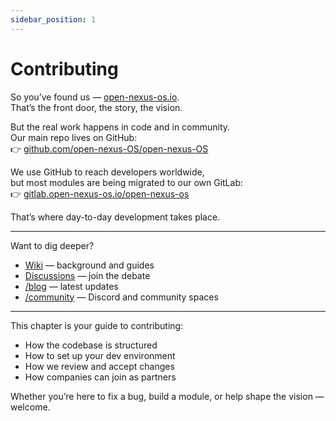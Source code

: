 ```yaml
---
sidebar_position: 1
---
```


# Contributing  

So you’ve found us — [open-nexus-os.io](https://open-nexus-os.io).  
That’s the front door, the story, the vision.  

But the real work happens in code and in community.  
Our main repo lives on GitHub:  
👉 [github.com/open-nexus-OS/open-nexus-OS](https://github.com/open-nexus-OS/open-nexus-OS)  

We use GitHub to reach developers worldwide,  
but most modules are being migrated to our own GitLab:  
👉 [gitlab.open-nexus-os.io/open-nexus-os](https://gitlab.open-nexus-os.io/open-nexus-os)  

That’s where day-to-day development takes place.  

---

Want to dig deeper?  

- [Wiki](https://github.com/open-nexus-OS/open-nexus-OS/wiki) — background and guides  
- [Discussions](https://github.com/orgs/open-nexus-OS/discussions) — join the debate  
- [/blog](/blog) — latest updates  
- [/community](/community) — Discord and community spaces  

---

This chapter is your guide to contributing:  

- How the codebase is structured  
- How to set up your dev environment  
- How we review and accept changes  
- How companies can join as partners  

Whether you’re here to fix a bug, build a module, or help shape the vision — welcome.  
